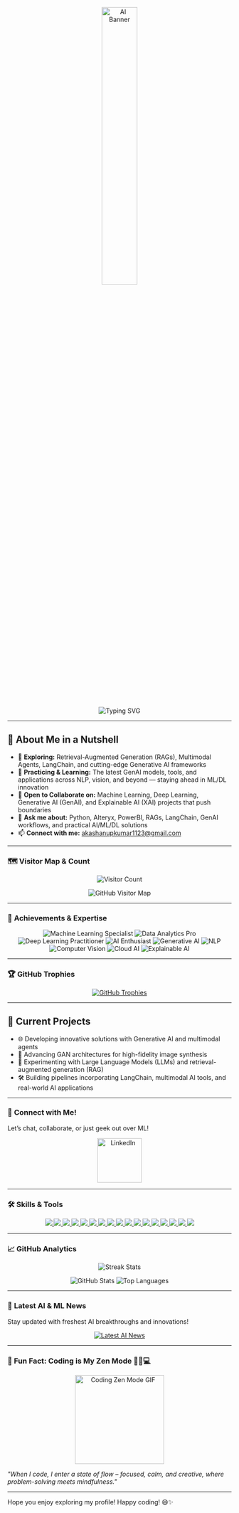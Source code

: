 <!-- Animated AI-Themed Banner -->
<p align="center">
  <img src="https://media.giphy.com/media/IpWc9hCbbAPvhRX1Je/giphy.gif" alt="AI Banner" width="40%" />
</p>

<!-- ASCII Banner with Typing Animation -->
<p align="center">
  <img src="https://readme-typing-svg.demolab.com?font=Fira+Code&weight=500&size=30&pause=1000&color=00FFFF&center=true&width=800&lines=Hey+There!+I'm+Akash+Anupkumar;Welcome+to+My+ML,+DL,+GenAI+Playground+%F0%9F%92%BB" alt="Typing SVG" />
</p>

---

## 🌌 **About Me in a Nutshell**
- 🔭 **Exploring:** Retrieval-Augmented Generation (RAGs), Multimodal Agents, LangChain, and cutting-edge Generative AI frameworks  
- 🌱 **Practicing & Learning:** The latest GenAI models, tools, and applications across NLP, vision, and beyond — staying ahead in ML/DL innovation  
- 🤝 **Open to Collaborate on:** Machine Learning, Deep Learning, Generative AI (GenAI), and Explainable AI (XAI) projects that push boundaries  
- 💬 **Ask me about:** Python, Alteryx, PowerBI, RAGs, LangChain, GenAI workflows, and practical AI/ML/DL solutions  
- 📫 **Connect with me:** akashanupkumar1123@gmail.com  

---

### 🗺️ Visitor Map & Count
<p align="center">
  <!-- Total Visitors -->
  <img src="https://komarev.com/ghpvc/?username=akashanupkumar1123&color=blueviolet&style=flat-square" alt="Visitor Count" />
</p>

<p align="center">
  <!-- GitHub Active Users Map -->
  <img src="https://raw.githubusercontent.com/gayanvoice/github-active-users-map/main/images/github-active-users-map.svg" alt="GitHub Visitor Map" />
</p>

---

### 🏅 **Achievements & Expertise**
<div align="center">
  <img src="https://img.shields.io/badge/Machine%20Learning%20Specialist-%233776AB.svg?style=for-the-badge&logo=python&logoColor=white" alt="Machine Learning Specialist" />
  <img src="https://img.shields.io/badge/Data%20Analytics%20Pro-%23FF6F00.svg?style=for-the-badge&logo=tableau&logoColor=white" alt="Data Analytics Pro" />
  <img src="https://img.shields.io/badge/Deep%20Learning%20Practitioner-%2300D09C.svg?style=for-the-badge&logo=tensorflow&logoColor=white" alt="Deep Learning Practitioner" />
  <img src="https://img.shields.io/badge/AI%20Enthusiast-%23FF5733.svg?style=for-the-badge&logo=brainly&logoColor=white" alt="AI Enthusiast" />
  <img src="https://img.shields.io/badge/Generative%20AI-%236E00FF.svg?style=for-the-badge&logo=github&logoColor=white" alt="Generative AI" />
  <img src="https://img.shields.io/badge/Natural%20Language%20Processing-%23009688.svg?style=for-the-badge&logo=openai&logoColor=white" alt="NLP" />
  <img src="https://img.shields.io/badge/Computer%20Vision-%23007ACC.svg?style=for-the-badge&logo=opencv&logoColor=white" alt="Computer Vision" />
  <img src="https://img.shields.io/badge/Cloud%20AI-%2332A5F9.svg?style=for-the-badge&logo=aws&logoColor=white" alt="Cloud AI" />
  <img src="https://img.shields.io/badge/Explainable%20AI-%23FF6F61.svg?style=for-the-badge&logo=data:image/svg+xml;base64,PHN2ZyBmaWxsPSJ3aGl0ZSIgdmVyc2lvbj0iMSIgdmlld0JveD0iMCAwIDQ4IDQ4IiB4bWxucz0iaHR0cDovL3d3dy53My5vcmcvMjAwMC9zdmciPjxwYXRoIGQ9Ik00MiAxMkgzNi42OTdMMy4wMjMgMTMuODdjLS40OTQuMDk4LS44NTMuNTczLS44NTIgMS4xMjFbMy4wMjMgMTMuODdMIDEuMDYzIDMzTDI2LjEzOCA0NEMzMC4wNDggNDMuMTIxIDM0IDQxLjYwMSAzNCAzOGwwLTdiMC01LjYyLTMtOC0zLTE1IDAtNS45NjktNC4wMS0xMS04LTE3LTEuMjEzLTEuMTQzLTIuMTUyLTEuODIzLTMuMDMtMiAxIDIubCsTMC01VjExTDM1IDE4djItOHpNMjQgMTNgMywwLDgsOCw4VjIwLjlMNjQgOTAoIi8+PC9zdmc+" alt="Explainable AI" />
</div>

---

### 🏆 GitHub Trophies
<p align="center">
  <a href="https://github.com/akashanupkumar1123">
    <img src="https://github-profile-trophy.vercel.app/?username=akashanupkumar1123&theme=discord&column=4&margin-w=20&margin-h=20&no-bg=true&no-frame=true&title=Stars,Commits,Followers,Repositories" alt="GitHub Trophies" />
  </a>
</p>


---

## 🚀 **Current Projects**
- 🌐 Developing innovative solutions with Generative AI and multimodal agents  
- 🎨 Advancing GAN architectures for high-fidelity image synthesis  
- 🤖 Experimenting with Large Language Models (LLMs) and retrieval-augmented generation (RAG)  
- 🛠️ Building pipelines incorporating LangChain, multimodal AI tools, and real-world AI applications  

---

### 🌈 **Connect with Me!**
Let’s chat, collaborate, or just geek out over ML!  
<div align="center">
  <a href="https://www.linkedin.com/in/akash1123" target="_blank">
    <img src="https://cdn-icons-png.flaticon.com/512/174/174857.png" alt="LinkedIn" width="100" height="100" />
  </a>
</div>

---

### 🛠️ **Skills & Tools**
<p align="center">
  <a href="https://www.python.org" target="_blank" rel="noreferrer">
    <img src="https://img.shields.io/badge/Python-%233776AB.svg?style=for-the-badge&logo=python&logoColor=white"/>
  </a>
  <a href="https://www.alteryx.com" target="_blank" rel="noreferrer">
    <img src="https://img.shields.io/badge/Alteryx-%233776AB.svg?style=for-the-badge&logo=alteryx&logoColor=white"/>
  </a>
  <a href="https://powerbi.microsoft.com/" target="_blank" rel="noreferrer">
    <img src="https://img.shields.io/badge/PowerBI-%23F2C811.svg?style=for-the-badge&logo=powerbi&logoColor=white"/>
  </a>
  <a href="https://pytorch.org" target="_blank" rel="noreferrer">
    <img src="https://img.shields.io/badge/PyTorch-%EE4C2C.svg?style=for-the-badge&logo=pytorch&logoColor=white"/>
  </a>
  <a href="https://keras.io" target="_blank" rel="noreferrer">
    <img src="https://img.shields.io/badge/Keras-%23D00000.svg?style=for-the-badge&logo=keras&logoColor=white"/>
  </a>
  <a href="https://www.microsoft.com/excel" target="_blank" rel="noreferrer">
    <img src="https://img.shields.io/badge/VBA-%230075A2.svg?style=for-the-badge&logo=microsoft-excel&logoColor=white"/>
  </a>
  <a href="https://www.tensorflow.org" target="_blank" rel="noreferrer">
    <img src="https://img.shields.io/badge/TensorFlow-%23FF6F00.svg?style=for-the-badge&logo=tensorflow"/>
  </a>
  <a href="https://opencv.org" target="_blank" rel="noreferrer">
    <img src="https://img.shields.io/badge/Computer%20Vision-%23FF6F00.svg?style=for-the-badge&logo=opencv&logoColor=white"/>
  </a>
  <a href="https://nlp.stanford.edu" target="_blank" rel="noreferrer">
    <img src="https://img.shields.io/badge/NLP-%2300C1B5.svg?style=for-the-badge&logo=read-the-docs&logoColor=white"/>
  </a>
  <a href="https://generativeai.google" target="_blank" rel="noreferrer">
    <img src="https://img.shields.io/badge/Generative%20AI-%23C13584.svg?style=for-the-badge&logo=google&logoColor=white"/>
  </a>
  <a href="https://spark.apache.org" target="_blank" rel="noreferrer">
    <img src="https://img.shields.io/badge/Apache%20Spark-%23E25A2B.svg?style=for-the-badge&logo=apache-spark&logoColor=white"/>
  </a>
  <a href="https://mlflow.org" target="_blank" rel="noreferrer">
    <img src="https://img.shields.io/badge/MLflow-%2300A6FB.svg?style=for-the-badge&logo=apache&logoColor=white"/>
  </a>
  <a href="https://render.com" target="_blank" rel="noreferrer">
    <img src="https://img.shields.io/badge/Render-%2328A3F7.svg?style=for-the-badge&logo=render&logoColor=white"/>
  </a>
  <a href="https://streamlit.io" target="_blank" rel="noreferrer">
    <img src="https://img.shields.io/badge/Streamlit-%23FF4B4B.svg?style=for-the-badge&logo=streamlit&logoColor=white"/>
  </a>
  <a href="https://gradio.app" target="_blank" rel="noreferrer">
    <img src="https://img.shields.io/badge/Gradio-%2300C7B7.svg?style=for-the-badge&logo=gradio&logoColor=white"/>
  </a>
  <a href="https://plotly.com/dash" target="_blank" rel="noreferrer">
    <img src="https://img.shields.io/badge/Dash-%23003861.svg?style=for-the-badge&logo=plotly&logoColor=white"/>
  </a>
  <a href="https://bokeh.org" target="_blank" rel="noreferrer">
    <img src="https://img.shields.io/badge/Bokeh-%236589FF.svg?style=for-the-badge&logo=bokeh&logoColor=white"/>
  </a>
</p>

---

### 📈 **GitHub Analytics**
<p align="center">
  <img src="https://github-readme-streak-stats.herokuapp.com/?user=akashanupkumar1123&theme=highcontrast" alt="Streak Stats"/>
</p>
<p align="center">
  <img src="https://github-readme-stats.vercel.app/api?username=akashanupkumar1123&show_icons=true&theme=tokyonight" alt="GitHub Stats" />
  <img src="https://github-readme-stats.vercel.app/api/top-langs?username=akashanupkumar1123&show_icons=true&locale=en&layout=compact&theme=tokyonight" alt="Top Languages" />
</p>

---

### 🤖 **Latest AI & ML News**
Stay updated with freshest AI breakthroughs and innovations!  
<p align="center">
  <a href="https://news.google.com/search?q=artificial%20intelligence&hl=en-US&gl=US&ceid=US%3Aen" target="_blank" rel="noopener noreferrer">
    <img src="https://img.shields.io/badge/Latest-AI_news-blue?style=for-the-badge&logo=google-news&logoColor=white" alt="Latest AI News" />
  </a>
</p>

---

### 🌟 Fun Fact: Coding is My Zen Mode 🧘‍♂️💻
<p align="center">
  <img src="https://media.giphy.com/media/3o6gbbuLW76jkt8vIc/giphy.gif" width="200" height="200" alt="Coding Zen Mode GIF" />
</p>

*"When I code, I enter a state of flow – focused, calm, and creative, where problem-solving meets mindfulness."*


---

Hope you enjoy exploring my profile! Happy coding! 😄✨
